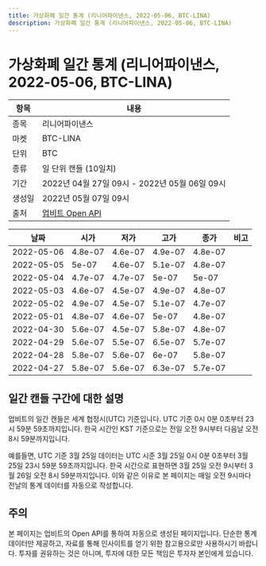 ```yaml
---
title: 가상화폐 일간 통계 (리니어파이낸스, 2022-05-06, BTC-LINA)
description: 가상화폐 일간 통계 (리니어파이낸스, 2022-05-06, BTC-LINA)
---
```



가상화폐 일간 통계 (리니어파이낸스, 2022-05-06, BTC-LINA)
===

|항목|내용|
|--|--|
|종목|리니어파이낸스|
|마켓|BTC-LINA|
|단위|BTC|
|종류|일 단위 캔들 (10일치)|
|기간|2022년 04월 27일 09시 - 2022년 05월 06일 09시|
|생성일|2022년 05월 07일 09시|
|출처|[업비트 Open API](https://docs.upbit.com)|


|날짜|시가|저가|고가|종가|비고|
|--|--|--|--|--|--|
|2022-05-06|4.8e-07|4.6e-07|4.9e-07|4.8e-07|    |
|2022-05-05|5e-07|4.6e-07|5.1e-07|4.8e-07|    |
|2022-05-04|4.7e-07|4.7e-07|5e-07|5e-07|    |
|2022-05-03|4.6e-07|4.5e-07|4.9e-07|4.8e-07|    |
|2022-05-02|4.9e-07|4.5e-07|5.1e-07|4.7e-07|    |
|2022-05-01|4.8e-07|4.6e-07|5e-07|4.8e-07|    |
|2022-04-30|5.6e-07|4.5e-07|5.8e-07|4.8e-07|    |
|2022-04-29|5.6e-07|5.5e-07|6.5e-07|5.7e-07|    |
|2022-04-28|5.8e-07|5.6e-07|6e-07|5.8e-07|    |
|2022-04-27|5.8e-07|5.6e-07|6.3e-07|5.7e-07|    |


일간 캔들 구간에 대한 설명
---


업비트의 일간 캔들은 세계 협정시(UTC) 기준입니다. 
UTC 기준 0시 0분 0초부터 23시 59분 59초까지입니다. 
한국 시간인 KST 기준으로는 전일 오전 9시부터 다음날 오전 8시 59분까지입니다. 


예를들면, UTC 기준 3월 25일 데이터는 UTC 시준 3월 25일 0시 0분 0초부터 3월 25일 23시 59분 59초까지입니다. 
한국 시간으로 표현하면 3월 25일 오전 9시부터 3월 26일 오전 8시 59분까지입니다. 
이와 같은 이유로 본 페이지는 매일 오전 9시마다 전날의 통계 데이터를 자동으로 작성합니다. 


주의
---


본 페이지는 업비트의 Open API를 통하여 자동으로 생성된 페이지입니다. 
단순한 통계 데이터만 제공하고, 자료를 통해 인사이트를 얻기 위한 참고용으로만 사용하시기 바랍니다. 
투자를 권유하는 것은 아니며, 투자에 대한 모든 책임은 투자자 본인에게 있습니다. 
